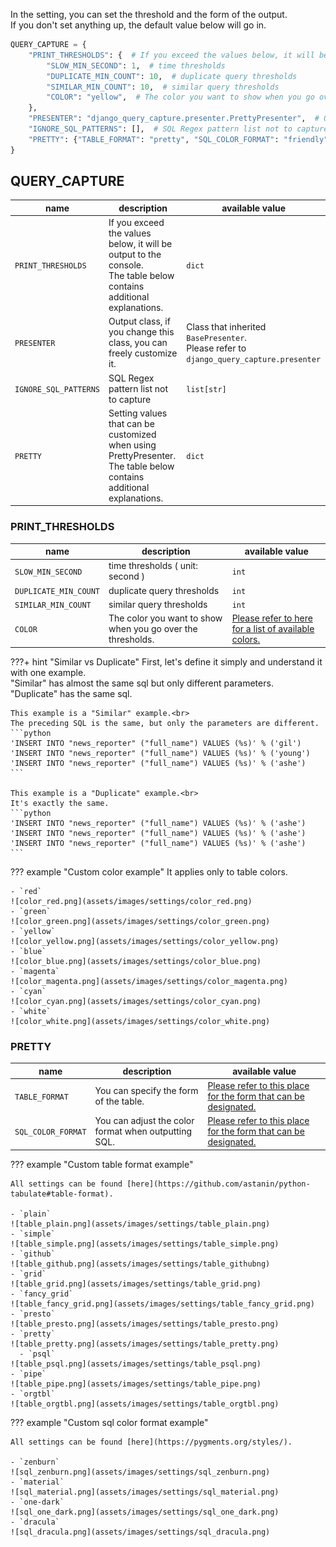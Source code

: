 In the setting, you can set the threshold and the form of the output.<br>
If you don't set anything up, the default value below will go in.

```python
QUERY_CAPTURE = {
    "PRINT_THRESHOLDS": {  # If you exceed the values below, it will be output to the console.
        "SLOW_MIN_SECOND": 1,  # time thresholds
        "DUPLICATE_MIN_COUNT": 10,  # duplicate query thresholds
        "SIMILAR_MIN_COUNT": 10,  # similar query thresholds
        "COLOR": "yellow",  # The color you want to show when you go over the thresholds.
    },
    "PRESENTER": "django_query_capture.presenter.PrettyPresenter",  # Output class, if you change this class, you can freely customize it.
    "IGNORE_SQL_PATTERNS": [],  # SQL Regex pattern list not to capture
    "PRETTY": {"TABLE_FORMAT": "pretty", "SQL_COLOR_FORMAT": "friendly"},  # Setting values that can be customized when using PrettyPresenter.
}
```

## QUERY_CAPTURE

| name                  | description                                                                                                            | available value                                                                                       |
|-----------------------|------------------------------------------------------------------------------------------------------------------------|-------------------------------------------------------------------------------------------------------|
| `PRINT_THRESHOLDS`    | If you exceed the values below, it will be output to the console.<br>The table below contains additional explanations. | `dict`                                                                                                  |
| `PRESENTER`           | Output class, if you change this class, you can freely customize it.                                                   | Class that inherited `BasePresenter`.<br>Please refer to `django_query_capture.presenter`              |
| `IGNORE_SQL_PATTERNS` | SQL Regex pattern list not to capture                                                                                  | `list[str]`                                                                                             |
| `PRETTY`              | Setting values that can be customized when using PrettyPresenter.<br>The table below contains additional explanations. | `dict`                                                                                                  |

### PRINT_THRESHOLDS

| name                  | description                                                 | available value |
|-----------------------|-------------------------------------------------------------|-----------------|
| `SLOW_MIN_SECOND`     | time thresholds ( unit: second )                            | `int`             |
| `DUPLICATE_MIN_COUNT` | duplicate query thresholds                                  | `int`             |
| `SIMILAR_MIN_COUNT`   | similar query thresholds                                    | `int`             |
| `COLOR`               | The color you want to show when you go over the thresholds. | [Please refer to here for a list of available colors.](https://github.com/django/django/blob/main/django/utils/termcolors.py)             |

???+ hint "Similar vs Duplicate"
    First, let's define it simply and understand it with one example.<br>
    "Similar" has almost the same sql but only different parameters.<br>
    "Duplicate" has the same sql.<br>

    This example is a "Similar" example.<br>
    The preceding SQL is the same, but only the parameters are different.
    ```python
    'INSERT INTO "news_reporter" ("full_name") VALUES (%s)' % ('gil')
    'INSERT INTO "news_reporter" ("full_name") VALUES (%s)' % ('young')
    'INSERT INTO "news_reporter" ("full_name") VALUES (%s)' % ('ashe')
    ```

    This example is a "Duplicate" example.<br>
    It's exactly the same.
    ```python
    'INSERT INTO "news_reporter" ("full_name") VALUES (%s)' % ('ashe')
    'INSERT INTO "news_reporter" ("full_name") VALUES (%s)' % ('ashe')
    'INSERT INTO "news_reporter" ("full_name") VALUES (%s)' % ('ashe')
    ```

??? example "Custom color example"
    It applies only to table colors.

    - `red`
    ![color_red.png](assets/images/settings/color_red.png)
    - `green`
    ![color_green.png](assets/images/settings/color_green.png)
    - `yellow`
    ![color_yellow.png](assets/images/settings/color_yellow.png)
    - `blue`
    ![color_blue.png](assets/images/settings/color_blue.png)
    - `magenta`
    ![color_magenta.png](assets/images/settings/color_magenta.png)
    - `cyan`
    ![color_cyan.png](assets/images/settings/color_cyan.png)
    - `white`
    ![color_white.png](assets/images/settings/color_white.png)

### PRETTY

| name               | description                                          | available value                                                 |
|--------------------|------------------------------------------------------|-----------------------------------------------------------------|
| `TABLE_FORMAT`     | You can specify the form of the table.               | [Please refer to this place for the form that can be designated.](https://github.com/astanin/python-tabulate#table-format) |
| `SQL_COLOR_FORMAT` | You can adjust the color format when outputting SQL. | [Please refer to this place for the form that can be designated.](https://pygments.org/styles/) |

??? example "Custom table format example"

    All settings can be found [here](https://github.com/astanin/python-tabulate#table-format).

    - `plain`
    ![table_plain.png](assets/images/settings/table_plain.png)
    - `simple`
    ![table_simple.png](assets/images/settings/table_simple.png)
    - `github`
    ![table_github.png](assets/images/settings/table_githubng)
    - `grid`
    ![table_grid.png](assets/images/settings/table_grid.png)
    - `fancy_grid`
    ![table_fancy_grid.png](assets/images/settings/table_fancy_grid.png)
    - `presto`
    ![table_presto.png](assets/images/settings/table_presto.png)
    - `pretty`
    ![table_pretty.png](assets/images/settings/table_pretty.png)
      - `psql`
    ![table_psql.png](assets/images/settings/table_psql.png)
    - `pipe`
    ![table_pipe.png](assets/images/settings/table_pipe.png)
    - `orgtbl`
    ![table_orgtbl.png](assets/images/settings/table_orgtbl.png)

??? example "Custom sql color format example"

    All settings can be found [here](https://pygments.org/styles/).

    - `zenburn`
    ![sql_zenburn.png](assets/images/settings/sql_zenburn.png)
    - `material`
    ![sql_material.png](assets/images/settings/sql_material.png)
    - `one-dark`
    ![sql_one_dark.png](assets/images/settings/sql_one_dark.png)
    - `dracula`
    ![sql_dracula.png](assets/images/settings/sql_dracula.png)
